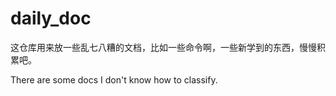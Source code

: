 # daily_doc
这仓库用来放一些乱七八糟的文档，比如一些命令啊，一些新学到的东西，慢慢积累吧。

There are some docs I don't know how to classify.
